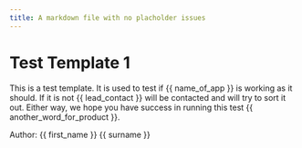 ```yaml
---
title: A markdown file with no placholder issues
---
```


# Test Template 1
This is a test template. It is used to test if {{ name_of_app }} is working as it should. If it is not {{ lead_contact }} will be contacted and will try to sort it out. Either way, we hope you have success in running this test {{ another_word_for_product }}.

Author: {{ first_name }} {{ surname }}